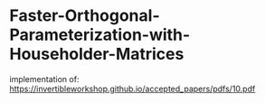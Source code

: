 # Faster-Orthogonal-Parameterization-with-Householder-Matrices
implementation of: https://invertibleworkshop.github.io/accepted_papers/pdfs/10.pdf
